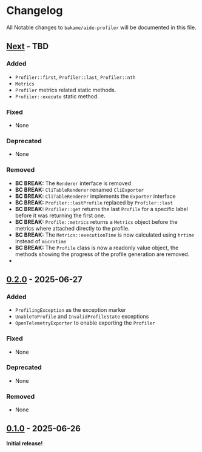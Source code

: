 # Changelog

All Notable changes to `bakame/aide-profiler` will be documented in this file.

## [Next](https://github.com/bakame-php/aide-profiler/compare/0.2.0...main) - TBD

### Added

- `Profiler::first`, `Profiler::last`, `Profiler::nth`
- `Metrics`
- `Profiler` metrics related static methods.
-  `Profiler::execute` static method.

### Fixed

- None

### Deprecated

- None

### Removed

- **BC BREAK:**  The `Renderer` interface is removed
- **BC BREAK:** `CliTableRenderer` renamed `CliExporter`
- **BC BREAK:** `CliTableRenderer` implements the `Exporter` interface
- **BC BREAK:** `Profiler::lastProfile` replaced by `Profiler::last`
- **BC BREAK:** `Profiler::get` returns the last `Profile` for a specific label before it was returning the first one.
- **BC BREAK:** `Profile::metrics` returns a `Metrics` object before the metrics where attached directly to the profile.
- **BC BREAK:** The `Metrics::executionTime` is now calculated using `hrtime` instead of `microtime`
- **BC BREAK:** The `Profile` class is now a readonly value object, the methods showing the progress of the profile generation are removed.
- 
## [0.2.0](https://github.com/bakame-php/aide-profiler/compare/0.1.0...0.2.0) - 2025-06-27

### Added

- `ProfilingException` as the exception marker
- `UnableToProfile` and `InvalidProfileState` exceptions
- `OpenTelemetryExporter` to enable exporting the `Profiler`

### Fixed

- None

### Deprecated

- None

### Removed

- None

## [0.1.0](https://github.com/bakame-php/aide-profiler/releases/tag/0.1.0) - 2025-06-26

**Initial release!**
